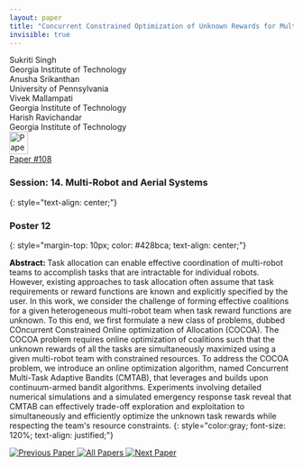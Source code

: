 ```yaml
---
layout: paper
title: "Concurrent Constrained Optimization of Unknown Rewards for Multi-Robot Task Allocation"
invisible: true
---
```

<div class="paper-authors">
<div class="paper-author-box">
    <div class="paper-author-name">Sukriti Singh</div>
    <div class="paper-author-uni">Georgia Institute of Technology</div>
</div>
<div class="paper-author-box">
    <div class="paper-author-name">Anusha Srikanthan</div>
    <div class="paper-author-uni">University of Pennsylvania</div>
</div>
<div class="paper-author-box">
    <div class="paper-author-name">Vivek Mallampati</div>
    <div class="paper-author-uni">Georgia Institute of Technology</div>
</div>
<div class="paper-author-box">
    <div class="paper-author-name">Harish Ravichandar</div>
    <div class="paper-author-uni">Georgia Institute of Technology</div>
</div>

</div><div class="paper-pdf">
<div> <a href="http://www.roboticsproceedings.org/rss19/p108.pdf"><img src="{{ site.baseurl }}/images/paper_link.png" alt="Paper Website" width = "33"  height = "40"/></a> </div>
<div> <a href="http://www.roboticsproceedings.org/rss19/p108.pdf">Paper&nbsp;#108</a> </div>
</div>

### Session: 14. Multi-Robot and Aerial Systems
{: style="text-align: center;"}

### Poster 12
{: style="margin-top: 10px; color: #428bca; text-align: center;"}

<b style="color: black;">Abstract: </b>Task allocation can enable effective coordination of multi-robot teams to accomplish tasks that are intractable for individual robots. However, existing approaches to task allocation often assume that task requirements or reward functions are known and explicitly specified by the user. In this work, we consider the challenge of forming effective coalitions for a given heterogeneous multi-robot team when task reward functions are unknown. To this end, we first formulate a new class of problems, dubbed COncurrent Constrained Online optimization of Allocation (COCOA). The COCOA problem requires online optimization of coalitions such that the unknown rewards of all the tasks are simultaneously maximized using a given multi-robot team with constrained resources. To address the COCOA problem, we introduce an online optimization algorithm, named Concurrent Multi-Task Adaptive Bandits (CMTAB), that leverages and builds upon continuum-armed bandit algorithms. Experiments involving detailed numerical simulations and a simulated emergency response task reveal that CMTAB can effectively trade-off exploration and exploitation to simultaneously and efficiently optimize the unknown task rewards while respecting the team's resource constraints.
{: style="color:gray; font-size: 120%; text-align: justified;"}


<div class="paper-menu">
<a href="{{ site.baseurl }}/program/papers/107/"> <img src="{{ site.baseurl }}/images/previous_paper_icon.png" alt="Previous Paper" title="Previous Paper"/> </a>
<a href="{{ site.baseurl }}/program/papers"><img src="{{ site.baseurl }}/images/overview_icon.png" alt="All Papers" title="All Papers"/> </a>
<a href="{{ site.baseurl }}/program/papers/109/"> <img src="{{ site.baseurl }}/images/next_paper_icon.png" alt="Next Paper" title="Next Paper"/> </a>

</div>
